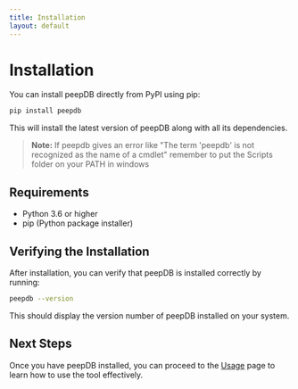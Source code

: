 ```yaml
---
title: Installation
layout: default
---
```


# Installation

You can install peepDB directly from PyPI using pip:

```bash
pip install peepdb
```
This will install the latest version of peepDB along with all its dependencies.

> **Note:** If peepdb gives an error like "The term 'peepdb' is not recognized as the name of a cmdlet" remember to put the Scripts folder on your PATH in windows

## Requirements

- Python 3.6 or higher
- pip (Python package installer)

## Verifying the Installation

After installation, you can verify that peepDB is installed correctly by running:

```bash
peepdb --version
```

This should display the version number of peepDB installed on your system.

## Next Steps

Once you have peepDB installed, you can proceed to the [Usage](usage.md) page to learn how to use the tool effectively.
